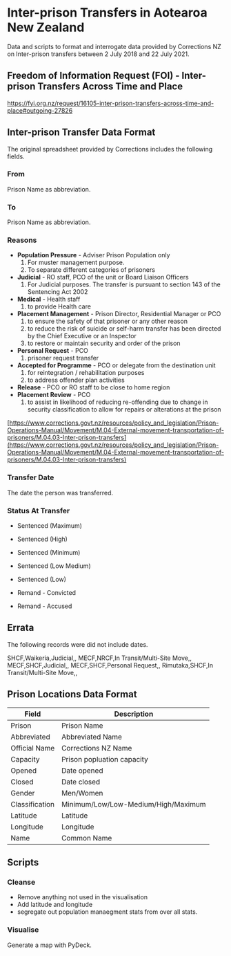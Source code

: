 # Inter-prison Transfers in Aotearoa New Zealand

Data and scripts to format and interrogate data provided by Corrections NZ on Inter-prison transfers between 2 July 2018 and 22 July 2021.

## Freedom of Information Request (FOI) - Inter-prison Transfers Across Time and Place

https://fyi.org.nz/request/16105-inter-prison-transfers-across-time-and-place#outgoing-27826

## Inter-prison Transfer Data Format 

The original spreadsheet provided by Corrections includes the following fields.

### From

Prison Name as abbreviation.

### To

Prison Name as abbreviation.

### Reasons

* **Population Pressure** - Adviser Prison Population only 
  1. For muster management purpose. 
  2. To separate different categories of prisoners
* **Judicial** - RO staff, PCO of the unit or Board Liaison Officers 
  1. For Judicial purposes. The transfer is pursuant to section 143 of the Sentencing Act 2002
* **Medical** - Health staff 
  1. to provide Health care
* **Placement Management** - Prison Director, Residential Manager or  PCO 
  1. to ensure the safety of that prisoner or any other reason 
  2. to reduce the risk of suicide or self-harm transfer has been directed by the Chief Executive or an Inspector 
  3. to restore or maintain security and order of the prison
* **Personal Request** - PCO 
  1. prisoner request transfer 
* **Accepted for Programme** - PCO or delegate from the destination unit 
  1. for reintegration / rehabilitation purposes 
  2. to address offender plan activities
* **Release** - PCO or RO staff to be close to home region
* **Placement Review** - PCO 
  1. to assist in likelihood of reducing re-offending due to change in security classification to allow for repairs or alterations at the prison

[https://www.corrections.govt.nz/resources/policy_and_legislation/Prison-Operations-Manual/Movement/M.04-External-movement-transportation-of-prisoners/M.04.03-Inter-prison-transfers](https://www.corrections.govt.nz/resources/policy_and_legislation/Prison-Operations-Manual/Movement/M.04-External-movement-transportation-of-prisoners/M.04.03-Inter-prison-transfers)

### Transfer Date

The date the person was transferred. 

### Status At Transfer

* Sentenced (Maximum)
* Sentenced (High)
* Sentenced (Minimum)
* Sentenced (Low Medium)
* Sentenced (Low)

* Remand - Convicted
* Remand - Accused

## Errata

The following records were did not include dates.

SHCF,Waikeria,Judicial,,
MECF,NRCF,In Transit/Multi-Site Move,,
MECF,SHCF,Judicial,,
MECF,SHCF,Personal Request,,
Rimutaka,SHCF,In Transit/Multi-Site Move,,

## Prison Locations Data Format

|Field | Description |
| ----------- | ----------- |
| Prison | Prison Name|
| Abbreviated   | Abbreviated Name |
| Official Name | Corrections NZ Name |
| Capacity | Prison popluation capacity |
| Opened | Date opened|
| Closed | Date closed|
| Gender |  Men/Women |
| Classification | Minimum/Low/Low-Medium/High/Maximum |
| Latitude | Latitude |
| Longitude | Longitude |
| Name | Common Name |

## Scripts

### Cleanse

* Remove anything not used in the visualisation
* Add latitude and longitude
* segregate out population manaegment stats from over all stats.

### Visualise

Generate a map with PyDeck.